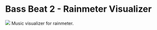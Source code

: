 # Bass Beat 2 - Rainmeter Visualizer
<img src="https://images-wixmp-ed30a86b8c4ca887773594c2.wixmp.com/i/927746af-d8f4-4053-8745-2916d8ed7bd8/ddwbjkb-9386cf1f-aaad-4fe9-b3d8-425011159a83.png/v1/fill/w_894,h_894,q_70,strp/bass_beat_2___music_visualizer_by_azizstark_ddwbjkb-pre.jpg" />
Music visualizer for rainmeter.

